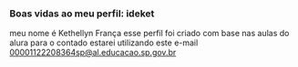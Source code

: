 ### Boas vidas ao meu perfil: ideket 
meu nome é Kethellyn França
esse perfil foi criado com base nas aulas do alura 
para o contado estarei utilizando este e-mail 
00001122208364sp@al.educacao.sp.gov.br 
